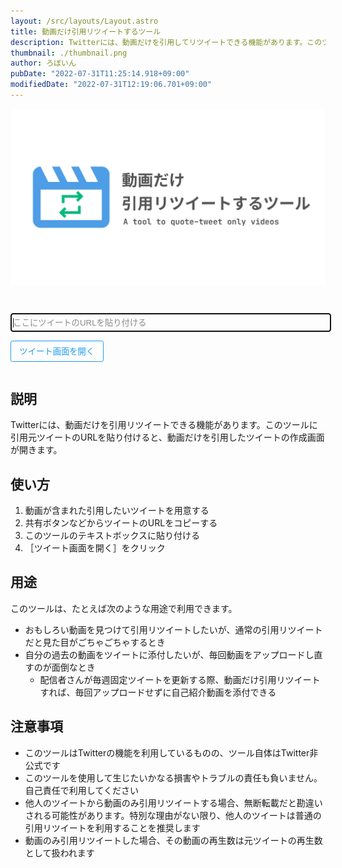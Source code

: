 ```yaml
---
layout: /src/layouts/Layout.astro
title: 動画だけ引用リツイートするツール
description: Twitterには、動画だけを引用してリツイートできる機能があります。このツールに引用元ツイートのURLを貼り付けると、動画だけを引用したツイートの作成画面が開きます。
thumbnail: ./thumbnail.png
author: ろぼいん
pubDate: "2022-07-31T11:25:14.918+09:00"
modifiedDate: "2022-07-31T12:19:06.701+09:00"
---
```


![ロゴ](./thumbnail.png)

<input type="url" placeholder="ここにツイートのURLを貼り付ける" id="tweet_url_textbox" autofocus="">
<button id="open_twitter_button">ツイート画面を開く</button>

<style>
    :root {
        --twitter-blue: #1d9bf0;
    }

    #tweet_url_textbox {
        min-width: 100%;
        max-width: 100%;
        background: inherit;
        color: inherit;
        border: solid 0.1em;
        padding: 0.5em 0.25em;
        margin-top: 2em;
        border-width: 0.1rem;
        border-radius: 0.25em;
    }

    #tweet_url_textbox::placeholder {
        color: inherit;
        opacity: 0.5;
    }

    #open_twitter_button {
        padding: 0.5em 1em;
        border-radius: 0.25em;
        background: none;
        border: solid 0.1em var(--twitter-blue);
        color: var(--twitter-blue);
        cursor: pointer;
        transition: 0.3s;
        margin: 1em 0em;
    }

    #open_twitter_button:hover {
        background: var(--twitter-blue);
        color: white;
    }
</style>

<script>
    const open_twitter_button = document.getElementById("open_twitter_button");
    const tweet_url_text_box = document.getElementById("tweet_url_textbox");

    open_twitter_button.addEventListener("click", () => {
        const tweet_url = tweet_url_text_box.value.trim();
        if (!tweet_url.length) {
            alert("テキストボックスに元ツイートのURLを入力してください");
            return;
        }

        try {
            const url_parser = new URL(tweet_url);
            if (
                !["mobile.twitter.com", "twitter.com"].includes(url_parser.hostname)
            ) {
                alert(
                    "TwitterではないURLが検出されました。TwitterのURLを入力してください"
                );
                return;
            }

            const video_url = `${url_parser.origin}${url_parser.pathname.replace(
                /\/$/,
                ""
            )}/video/1`;
            window.open(
                `https://twitter.com/intent/tweet?url=${video_url}`,
                "_blank"
            );
        } catch (error) {
            alert(
                `エラーが発生しました。正しいURLを入力しているか確認してください。\n\nエラーメッセージ：\n${error.message}`
            );
            console.error(error);
        }
    });
</script>

## 説明

Twitterには、動画だけを引用リツイートできる機能があります。このツールに引用元ツイートのURLを貼り付けると、動画だけを引用したツイートの作成画面が開きます。

## 使い方

1. 動画が含まれた引用したいツイートを用意する
2. 共有ボタンなどからツイートのURLをコピーする
3. このツールのテキストボックスに貼り付ける
4. ［ツイート画面を開く］をクリック

## 用途

このツールは、たとえば次のような用途で利用できます。

- おもしろい動画を見つけて引用リツイートしたいが、通常の引用リツイートだと見た目がごちゃごちゃするとき
- 自分の過去の動画をツイートに添付したいが、毎回動画をアップロードし直すのが面倒なとき
  - 配信者さんが毎週固定ツイートを更新する際、動画だけ引用リツイートすれば、毎回アップロードせずに自己紹介動画を添付できる

## 注意事項

- このツールはTwitterの機能を利用しているものの、ツール自体はTwitter非公式です
- このツールを使用して生じたいかなる損害やトラブルの責任も負いません。自己責任で利用してください
- 他人のツイートから動画のみ引用リツイートする場合、無断転載だと勘違いされる可能性があります。特別な理由がない限り、他人のツイートは普通の引用リツイートを利用することを推奨します
- 動画のみ引用リツイートした場合、その動画の再生数は元ツイートの再生数として扱われます
